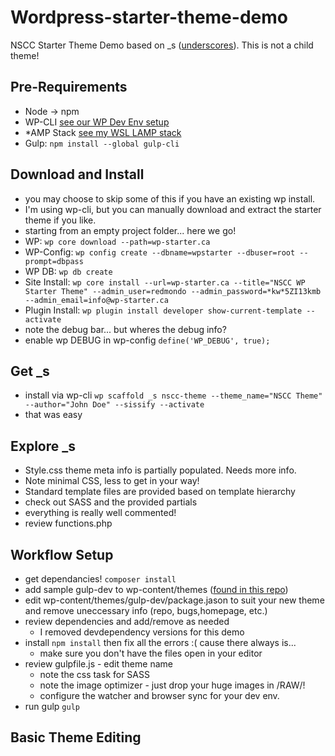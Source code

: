 # Wordpress-starter-theme-demo
 NSCC Starter Theme Demo based on _s ([underscores](https://underscores.me)). This is not a child theme!

## Pre-Requirements
* Node -> npm
* WP-CLI [see our WP Dev Env setup](https://github.com/redmondmj/Wordpress-dev-demo)
* *AMP Stack [see my WSL LAMP stack](https://github.com/redmondmj/WSL-Lamp)
* Gulp: `npm install --global gulp-cli`


## Download and Install
* you may choose to skip some of this if you have an existing wp install. 
* I'm using wp-cli, but you can manually download and extract the starter theme if you like.
* starting from an empty project folder... here we go!
* WP: `wp core download --path=wp-starter.ca`
* WP-Config: `wp config create --dbname=wpstarter --dbuser=root --prompt=dbpass`
* WP DB: `wp db create`
* Site Install: `wp core install --url=wp-starter.ca --title="NSCC WP Starter Theme" --admin_user=redmondo --admin_password=*kw*5ZI13kmb --admin_email=info@wp-starter.ca`
* Plugin Install: `wp plugin install developer show-current-template --activate`
* note the debug bar... but wheres the debug info?
* enable wp DEBUG in wp-config `define('WP_DEBUG', true);`

## Get _s
* install via wp-cli `wp scaffold _s nscc-theme --theme_name="NSCC Theme" --author="John Doe" --sissify --activate`
* that was easy

## Explore _s
* Style.css theme meta info is partially populated. Needs more info.
* Note minimal CSS, less to get in your way!
* Standard template files are provided based on template hierarchy
* check out SASS and the provided partials
* everything is really well commented!
* review functions.php

## Workflow Setup
* get dependancies! `composer install`
* add sample gulp-dev to wp-content/themes ([found in this repo](https://github.com/redmondmj/Wordpress-starter-theme-demo/tree/master/wp-starter.ca/wp-content/themes/gulp-dev))
* edit wp-content/themes/gulp-dev/package.jason to suit your new theme and remove uneccessary info (repo, bugs,homepage, etc.)
* review dependencies and add/remove as needed
    * I removed devdependency versions for this demo
* install `npm install` then fix all the errors :( cause there always is...
    * make sure you don't have the files open in your editor
* review gulpfile.js - edit theme name
    * note the css task for SASS
    * note the image optimizer - just drop your huge images in /RAW/!
    * configure the watcher and browser sync for your dev env.
* run gulp `gulp`

## Basic Theme Editing
